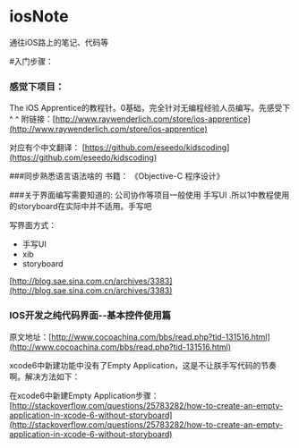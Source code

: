 # iosNote
通往iOS路上的笔记、代码等


#入门步骤：

### 感觉下项目：
The iOS Apprentice的教程针。0基础，完全针对无编程经验人员编写。先感受下 ^ ^
附链接：[http://www.raywenderlich.com/store/ios-apprentice](http://www.raywenderlich.com/store/ios-apprentice)

对应有个中文翻译：
[https://github.com/eseedo/kidscoding](https://github.com/eseedo/kidscoding)


###同步熟悉语言语法啥的
书籍：
《Objective-C 程序设计》


###关于界面编写需要知道的:
公司协作等项目一般使用 手写UI  .所以1中教程使用的storyboard在实际中并不适用。手写吧

写界面方式：

* 手写UI
* xib
* storyboard

[http://blog.sae.sina.com.cn/archives/3383](http://blog.sae.sina.com.cn/archives/3383)


### IOS开发之纯代码界面--基本控件使用篇 
原文地址：[http://www.cocoachina.com/bbs/read.php?tid-131516.html](http://www.cocoachina.com/bbs/read.php?tid-131516.html)

xcode6中新建功能中没有了Empty Application，这是不让朕手写代码的节奏啊。解决方法如下：

在xcode6中新建Empty Application步骤：[http://stackoverflow.com/questions/25783282/how-to-create-an-empty-application-in-xcode-6-without-storyboard](http://stackoverflow.com/questions/25783282/how-to-create-an-empty-application-in-xcode-6-without-storyboard)

